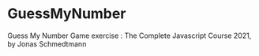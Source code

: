 # GuessMyNumber
Guess My Number Game exercise : The Complete Javascript Course 2021, by Jonas Schmedtmann
